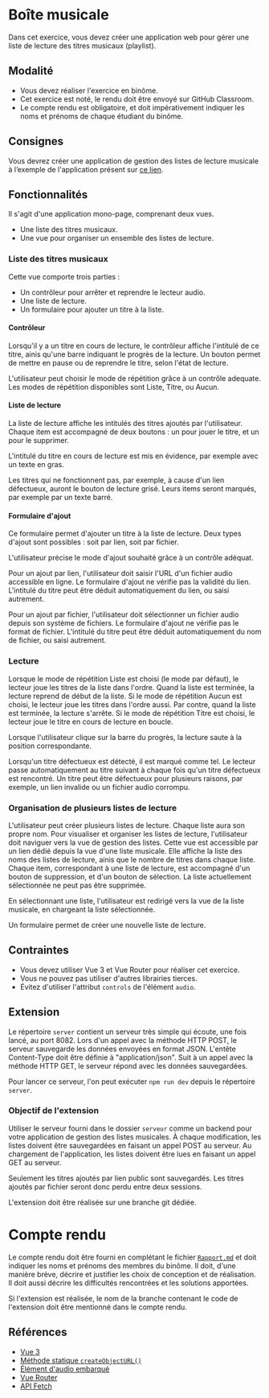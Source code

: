 # Boîte musicale

Dans cet exercice, vous devez créer une application web pour gérer une liste de lecture des titres musicaux (playlist).

## Modalité
* Vous devez réaliser l'exercice en binôme.
* Cet exercice est noté, le rendu doit être envoyé sur GitHub Classroom.
* Le compte rendu est obligatoire, et doit impérativement indiquer les noms et prénoms de chaque étudiant du binôme.

## Consignes
Vous devrez créer une application de gestion des listes de lecture musicale à l’exemple de l'application présent sur [ce lien](https://polytechlyon.github.io/isi-alt-24-25-tp2-jukebox-example/main/).

## Fonctionnalités
Il s'agit d'une application mono-page, comprenant deux vues.
* Une liste des titres musicaux.
* Une vue pour organiser un ensemble des listes de lecture.

### Liste des titres musicaux
Cette vue comporte trois parties :
* Un contrôleur pour arrêter et reprendre le lecteur audio.
* Une liste de lecture.
* Un formulaire pour ajouter un titre à la liste.

#### Contrôleur
Lorsqu'il y a un titre en cours de lecture, le contrôleur affiche l'intitulé de ce titre, ainis qu'une barre indiquant le progrès de la lecture.
Un bouton permet de mettre en pause ou de reprendre le titre, selon l'état de lecture.

L'utilisateur peut choisir le mode de répétition grâce à un contrôle adequate.
Les modes de répétition disponibles sont Liste, Titre, ou Aucun.

#### Liste de lecture
La liste de lecture affiche les intitulés des titres ajoutés par l'utilisateur.
Chaque item est accompagné de deux boutons : un pour jouer le titre, et un pour le supprimer.

L'intitulé du titre en cours de lecture est mis en évidence, par exemple avec un texte en gras.

Les titres qui ne fonctionnent pas, par exemple, à cause d'un lien défectueux, auront le bouton de lecture grisé.
Leurs items seront marqués, par exemple par un texte barré. 

#### Formulaire d'ajout
Ce formulaire permet d'ajouter un titre à la liste de lecture.
Deux types d'ajout sont possibles : soit par lien, soit par fichier.

L'utilisateur précise le mode d'ajout souhaité grâce à un contrôle adéquat.

Pour un ajout par lien, l'utilisateur doit saisir l'URL d'un fichier audio accessible en ligne.
Le formulaire d'ajout ne vérifie pas la validité du lien.
L'intitulé du titre peut être déduit automatiquement du lien, ou saisi autrement.

Pour un ajout par fichier, l'utilisateur doit sélectionner un fichier audio depuis son système de fichiers.
Le formulaire d'ajout ne vérifie pas le format de fichier.
L'intitulé du titre peut être déduit automatiquement du nom de fichier, ou saisi autrement.

### Lecture
Lorsque le mode de répétition Liste est choisi (le mode par défaut), le lecteur joue les titres de la liste dans l'ordre.
Quand la liste est terminée, la lecture reprend de début de la liste.
Si le mode de répétition Aucun est choisi, le lecteur joue les titres dans l'ordre aussi.
Par contre, quand la liste est terminée, la lecture s'arrête.
Si le mode de répétition Titre est choisi, le lecteur joue le titre en cours de lecture en boucle.

Lorsque l'utilisateur clique sur la barre du progrès, la lecture saute à la position correspondante.

Lorsqu'un titre défectueux est détecté, il est marqué comme tel.
Le lecteur passe automatiquement au titre suivant à chaque fois qu'un titre défectueux est rencontré.
Un titre peut être défectueux pour plusieurs raisons, par exemple, un lien invalide ou un fichier audio corrompu.

### Organisation de plusieurs listes de lecture
L'utilisateur peut créer plusieurs listes de lecture.
Chaque liste aura son propre nom.
Pour visualiser et organiser les listes de lecture, l'utilisateur doit naviguer vers la vue de gestion des listes.
Cette vue est accessible par un lien dédié depuis la vue d'une liste musicale.
Elle affiche la liste des noms des listes de lecture, ainis que le nombre de titres dans chaque liste.
Chaque item, correspondant à une liste de lecture, est accompagné d'un bouton de suppression, et d'un bouton de sélection.
La liste actuellement sélectionnée ne peut pas être supprimée.

En sélectionnant une liste, l'utilisateur est redirigé vers la vue de la liste musicale, en chargeant la liste sélectionnée.

Un formulaire permet de créer une nouvelle liste de lecture.

## Contraintes
* Vous devez utiliser Vue 3 et Vue Router pour réaliser cet exercice.
* Vous ne pouvez pas utiliser d'autres librairies tierces.
* Évitez d'utiliser l'attribut `controls` de l'élément `audio`.

## Extension
Le répertoire `server` contient un serveur très simple qui écoute, une fois lancé, au port 8082.
Lors d'un appel avec la méthode HTTP POST, le serveur sauvegarde les données envoyées en format JSON.
L'entête Content-Type doit être définie à "application/json".
Suit à un appel avec la méthode HTTP GET, le serveur répond avec les données sauvegardées.

Pour lancer ce serveur, l'on peut exécuter `npm run dev` depuis le répertoire `server`.

### Objectif de l'extension
Utiliser le serveur fourni dans le dossier `serveur` comme un backend pour votre application de gestion des listes musicales.
À chaque modification, les listes doivent être sauvegardées en faisant un appel POST au serveur.
Au chargement de l'application, les listes doivent être lues en faisant un appel GET au serveur.

Seulement les titres ajoutés par lien public sont sauvegardés.
Les titres ajoutés par fichier seront donc perdu entre deux sessions.

L'extension doit être réalisée sur une branche git dédiée.

# Compte rendu
Le compte rendu doit être fourni en complétant le fichier [`Rapport.md`](Rapport.md) et doit indiquer les noms et prénoms des membres du binôme.
Il doit, d'une manière brève, décrire et justifier les choix de conception et de réalisation.
Il doit aussi décrire les difficultés rencontrées et les solutions apportées.

Si l'extension est réalisée, le nom de la branche contenant le code de l'extension doit être mentionné dans le compte rendu.

## Références
* [Vue 3](https://vuejs.org/)
* [Méthode statique `createObjectURL()`](https://developer.mozilla.org/en-US/docs/Web/API/URL/createObjectURL_static)
* [Élément d'audio embarqué](https://developer.mozilla.org/en-US/docs/Web/HTML/Element/audio)
* [Vue Router](https://router.vuejs.org/)
* [API Fetch](https://developer.mozilla.org/en-US/docs/Web/API/Fetch_API)







